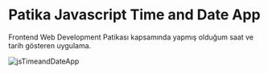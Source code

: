 # Patika Javascript Time and Date App
Frontend Web Development Patikası kapsamında yapmış olduğum saat ve tarih gösteren uygulama.

![jsTimeandDateApp](https://www.hizliresim.com/5fu4j67)

